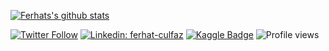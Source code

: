 

[![Ferhats's github stats](https://github-readme-stats.vercel.app/api?username=ferhat00)](https://github.com/ferhat00/github-readme-stats)


[![Twitter Follow](https://img.shields.io/twitter/follow/ModernStoic00?label=Follow)](https://twitter.com/ModernStoic00)
[![Linkedin: ferhat-culfaz](https://img.shields.io/badge/-Ferhat%20Culfaz-blue?style=flat-square&logo=Linkedin&logoColor=white&link=https://www.linkedin.com/in/ferhat-culfaz/)](https://www.linkedin.com/in/ferhat-culfaz/)
[![Kaggle Badge](https://img.shields.io/badge/-ferhat00-teal?style=flat&logo=kaggle&logoColor=deepblue&link=https://www.kaggle.com/ferhat00)](https://www.kaggle.com/ferhat00)
![Profile views](https://gpvc.arturio.dev/ferhat00)

